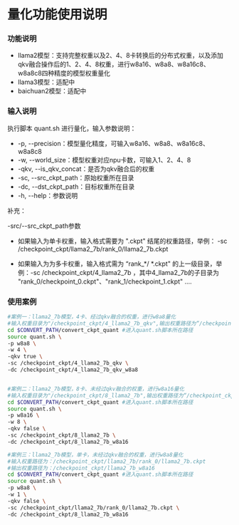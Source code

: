 # 量化功能使用说明

### 功能说明

* llama2模型：支持完整权重以及2、4、8卡转换后的分布式权重，以及添加qkv融合操作后的1、2、4、8权重，进行w8a16、w8a8、w8a16c8、w8a8c8四种精度的模型权重量化
* llama3模型：适配中
* baichuan2模型：适配中

### 输入说明

执行脚本 quant.sh 进行量化，输入参数说明：

*  -p, --precision：模型量化精度，可输入w8a16、w8a8、w8a16c8、w8a8c8
* -w, --world_size：模型权重对应npu卡数，可输入1、2、4、8
* -qkv, --is_qkv_concat：是否为qkv融合后的权重
* -sc, --src_ckpt_path：原始权重所在目录
* -dc, --dst_ckpt_path：目标权重所在目录
*  -h,  --help：参数说明

补充：

-src/--src_ckpt_path参数

* 如果输入为单卡权重，输入格式需要为 ".ckpt" 结尾的权重路径，举例： -sc  /checkpoint_ckpt/llama2_7b/rank_0/llama2_7b.ckpt

* 如果输入为为多卡权重，输入格式需为 “rank_*/ *.ckpt" 的上一级目录，举例：-sc /checkpoint_ckpt/4_llama2_7b ，其中4_llama2_7b的子目录为 "rank_0/checkpoint_0.ckpt"、"rank_1/checkpoint_1.ckpt" ....

### 使用案例

```bash
#案例一：llama2_7b模型，4卡、经过qkv融合的权重，进行w8a8量化
#输入权重目录为"/checkpoint_ckpt/4_llama2_7b_qkv",输出权重路径为“/checkpoint_ckpt/4_llama2_7b_qkv_w8a8”
cd $CONVERT_PATH/convert_ckpt_quant #进入quant.sh脚本所在路径
source quant.sh \
-p w8a8 \
-w 4 \
-qkv true \
-sc /checkpoint_ckpt/4_llama2_7b_qkv \
-dc /checkpoint_ckpt/4_llama2_7b_qkv_w8a8


#案例二：llama2_7b模型，8卡、未经过qkv融合的权重，进行w8a16量化
#输入权重目录为"/checkpoint_ckpt/8_llama2_7b",输出权重路径为“/checkpoint_ckpt/8_llama2_7b_w8a16”
cd $CONVERT_PATH/convert_ckpt_quant #进入quant.sh脚本所在路径
source quant.sh \
-p w8a16 \
-w 8 \
-qkv false \
-sc /checkpoint_ckpt/8_llama2_7b \
-dc /checkpoint_ckpt/8_llama2_7b_w8a16

#案例三：llama2_7b模型，单卡，未经过qkv融合的权重，进行w8a8量化
#输入权重路径为：/checkpoint_ckpt/llama2_7b/rank_0/llama2_7b.ckpt
#输出权重路径为：/checkpoint_ckpt/llama2_7b_w8a16
cd $CONVERT_PATH/convert_ckpt_quant #进入quant.sh脚本所在路径
source quant.sh \
-p w8a8 \
-w 1 \
-qkv false \
-sc /checkpoint_ckpt/llama2_7b/rank_0/llama2_7b.ckpt \
-dc /checkpoint_ckpt/8_llama2_7b_w8a16
```

